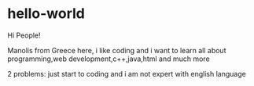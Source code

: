 # hello-world

Hi People!

Manolis from Greece here, i like coding and i want to learn all about programming,web development,c++,java,html and much more

2 problems: just start to coding and i am not expert with english language
